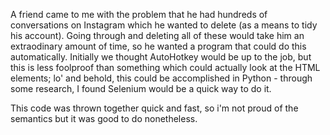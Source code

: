 A friend came to me with the problem that he had hundreds of conversations on Instagram which he wanted to delete (as a means to tidy his account). Going through and deleting all of these would take him an extraodinary amount of time, so he wanted a program that could do this automatically. Initially we thought AutoHotkey would be up to the job, but this is less foolproof than something which could actually look at the HTML elements; lo' and behold, this could be accomplished in Python - through some research, I found Selenium would be a quick way to do it.

This code was thrown together quick and fast, so i'm not proud of the semantics but it was good to do nonetheless.
